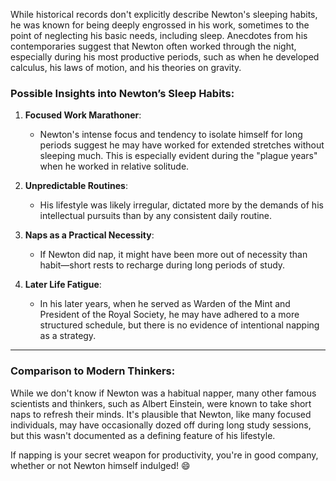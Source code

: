 While historical records don't explicitly describe Newton's sleeping habits, he was known for being deeply engrossed in his work, sometimes to the point of neglecting his basic needs, including sleep. Anecdotes from his contemporaries suggest that Newton often worked through the night, especially during his most productive periods, such as when he developed calculus, his laws of motion, and his theories on gravity.

### Possible Insights into Newton’s Sleep Habits:
1. **Focused Work Marathoner**:
   - Newton's intense focus and tendency to isolate himself for long periods suggest he may have worked for extended stretches without sleeping much. This is especially evident during the "plague years" when he worked in relative solitude.

2. **Unpredictable Routines**:
   - His lifestyle was likely irregular, dictated more by the demands of his intellectual pursuits than by any consistent daily routine.

3. **Naps as a Practical Necessity**:
   - If Newton did nap, it might have been more out of necessity than habit—short rests to recharge during long periods of study.

4. **Later Life Fatigue**:
   - In his later years, when he served as Warden of the Mint and President of the Royal Society, he may have adhered to a more structured schedule, but there is no evidence of intentional napping as a strategy.

---

### Comparison to Modern Thinkers:
While we don't know if Newton was a habitual napper, many other famous scientists and thinkers, such as Albert Einstein, were known to take short naps to refresh their minds. It's plausible that Newton, like many focused individuals, may have occasionally dozed off during long study sessions, but this wasn't documented as a defining feature of his lifestyle.

If napping is your secret weapon for productivity, you're in good company, whether or not Newton himself indulged! 😄

